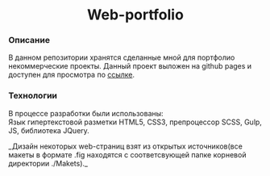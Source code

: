 <h1 align="center">Web-portfolio</h1>
<h3>Описание</h3>
<p>
    В данном репозитории хранятся сделанные мной для портфолио некоммерческие проекты. Данный проект выложен на github pages и доступен для просмотра по  <a href="https://m1xserm4s.github.io/Web-portfolio/">ссылке</a>.
</p>
<h3>Технологии</h3>
<p>В процессе разработки были использованы:<br> Язык гипертекстовой разметки HTML5, CSS3, препроцессор SCSS, Gulp, JS, библиотека JQuery.</p>
<p>
    _Дизайн некоторых web-страниц взят из открытых источников(все макеты в формате .fig находятся с соответсвующей папке корневой директории ./Makets)._
</p>
